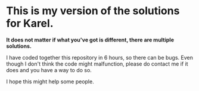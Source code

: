 # This is my version of the solutions for Karel.

**It does not matter if what you've got is different, there are multiple solutions.**

I have coded together this repository in 6 hours, so there can be bugs.
Even though I don't think the code might malfunction, please do contact me if it does and you have a way to do so.

I hope this might help some people.
